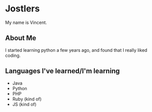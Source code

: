 
# Jostlers

My name is Vincent.

## About Me

I started learning python a few years ago, and found that I really liked coding.

## Languages I've learned/I'm learning
- Java
- Python
- PHP
- Ruby (kind of)
- JS (kind of)
